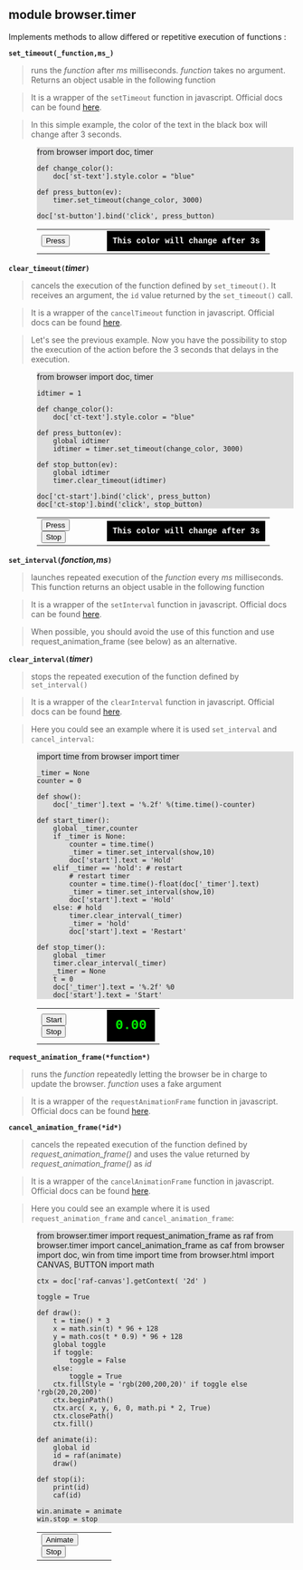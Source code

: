 module **browser.timer**
------------------------

Implements methods to allow differed or repetitive execution of functions :

**`set_timeout(_function,ms_)`**
> runs the *function* after *ms* milliseconds. *function* takes no argument. Returns an object usable in the following function

> It is a wrapper of the `setTimeout` function in javascript. Official docs can be found [here](http://www.w3.org/TR/2011/WD-html5-20110525/timers.html#dom-windowtimers-settimeout).

> In this simple example, the color of the text in the black box will change after 3 seconds.

<div style="padding-left:50px;">
<div id="st-example" style="background-color:#dddddd;">
    from browser import doc, timer
    
    def change_color():
        doc['st-text'].style.color = "blue"
    
    def press_button(ev):
        timer.set_timeout(change_color, 3000)

    doc['st-button'].bind('click', press_button)
</div>

<script type="text/python">
exec(doc["st-example"].text)
</script>

<table cellpadding=10>
<tr>
<td style="width:100px;">
<button id="st-button">Press</button>
</td>
<td>
<div id="st-text" style="background-color:black;color:#ffffff;padding:10px;font-family:courier;font-weight:bold;font-size:14px;">This color will change after 3s</div>
</td>
</tr>
</table>
</div>

**`clear_timeout(`_timer_`)`**
> cancels the execution of the function defined by `set_timeout()`. It receives an argument, the `id` value returned by the `set_timeout()` call. 

> It is a wrapper of the `cancelTimeout` function in javascript. Official docs can be found [here](http://www.w3.org/TR/2011/WD-html5-20110525/timers.html#dom-windowtimers-cleartimeout).

> Let's see the previous example. Now you have the possibility to stop the execution of the action before the 3 seconds that delays in the execution.

<div style="padding-left:50px;">
<div id="ct-example" style="background-color:#dddddd;">
    from browser import doc, timer
    
    idtimer = 1
    
    def change_color():
        doc['ct-text'].style.color = "blue"
    
    def press_button(ev):
        global idtimer
        idtimer = timer.set_timeout(change_color, 3000)
        
    def stop_button(ev):
        global idtimer
        timer.clear_timeout(idtimer)

    doc['ct-start'].bind('click', press_button)
    doc['ct-stop'].bind('click', stop_button)
    
</div>

<script type="text/python">
exec(doc["ct-example"].text)
</script>

<table cellpadding=10>
<tr>
<td style="width:100px;">
<button id="ct-start">Press</button>
<br>
<button id="ct-stop">Stop</button>
</td>
<td>
<div id="ct-text" style="background-color:black;color:#ffffff;padding:10px;font-family:courier;font-weight:bold;font-size:14px;">This color will change after 3s</div>
</td>
</tr>
</table>
</div>

**`set_interval(`_fonction,ms_`)`**
> launches repeated execution of the *function* every *ms* milliseconds. This function returns an object usable in the following function

> It is a wrapper of the `setInterval` function in javascript. Official docs can be found [here](http://www.w3.org/TR/2011/WD-html5-20110525/timers.html#dom-windowtimers-setinterval).

> When possible, you should avoid the use of this function and use request_animation_frame (see below) as an alternative. 

**`clear_interval(`_timer_`)`**
> stops the repeated execution of the function defined by `set_interval()`

> It is a wrapper of the `clearInterval` function in javascript. Official docs can be found [here](http://www.w3.org/TR/2011/WD-html5-20110525/timers.html#dom-windowtimers-clearinterval).

> Here you could see an example where it is used `set_interval` and `cancel_interval`:

<div style="padding-left:50px;">
<div id="py-source" style="background-color:#dddddd;">
    import time
    from browser import timer
    
    _timer = None
    counter = 0
    
    def show():
        doc['_timer'].text = '%.2f' %(time.time()-counter)
    
    def start_timer():
        global _timer,counter
        if _timer is None:
            counter = time.time()
            _timer = timer.set_interval(show,10)
            doc['start'].text = 'Hold'
        elif _timer == 'hold': # restart
            # restart timer
            counter = time.time()-float(doc['_timer'].text)
            _timer = timer.set_interval(show,10)
            doc['start'].text = 'Hold'
        else: # hold
            timer.clear_interval(_timer)
            _timer = 'hold'
            doc['start'].text = 'Restart'
    
    def stop_timer():
        global _timer
        timer.clear_interval(_timer)
        _timer = None
        t = 0
        doc['_timer'].text = '%.2f' %0
        doc['start'].text = 'Start'

</div>

<script type='text/python'>
exec(doc['py-source'].text)
</script>

<table cellpadding=10>
<tr>
<td style="width:100px;">
<button id="start" onclick="start_timer()">Start</button>
<br><button id="stop" onclick="stop_timer()">Stop</button>
</td>
<td>
<div id="_timer" style="background-color:black;color:#0F0;padding:15px;font-family:courier;font-weight:bold;font-size:23px;">0.00</div>
</td>
</tr>
</table>
</div>

**`request_animation_frame(*function*)`**
> runs the *function* repeatedly letting the browser be in charge to update the browser. *function* uses a fake argument

> It is a wrapper of the `requestAnimationFrame` function in javascript. Official docs can be found [here](http://www.w3.org/TR/animation-timing/#dom-windowanimationtiming-requestanimationframe). 

**`cancel_animation_frame(*id*)`**
> cancels the  repeated execution of the function defined by *request_animation_frame()* and uses the value returned by *request_animation_frame()* as *id*

> It is a wrapper of the `cancelAnimationFrame` function in javascript. Official docs can be found [here](http://www.w3.org/TR/animation-timing/#dom-windowanimationtiming-cancelanimationframe).

> Here you could see an example where it is used `request_animation_frame` and `cancel_animation_frame`:

<div style="padding-left:50px;">
<div id="raf-example" style="background-color:#dddddd;">
    from browser.timer import request_animation_frame as raf
    from browser.timer import cancel_animation_frame as caf
    from browser import doc, win
    from time import time
    from browser.html import CANVAS, BUTTON
    import math

    ctx = doc['raf-canvas'].getContext( '2d' ) 

    toggle = True

    def draw():
        t = time() * 3
        x = math.sin(t) * 96 + 128
        y = math.cos(t * 0.9) * 96 + 128
        global toggle
        if toggle:
            toggle = False
        else:
            toggle = True
        ctx.fillStyle = 'rgb(200,200,20)' if toggle else 'rgb(20,20,200)'
        ctx.beginPath()
        ctx.arc( x, y, 6, 0, math.pi * 2, True)
        ctx.closePath()
        ctx.fill()

    def animate(i):
        global id
        id = raf(animate)
        draw()

    def stop(i):
        print(id)
        caf(id)

    win.animate = animate
    win.stop = stop
</div>

<script type='text/python'>
exec(doc['raf-example'].text)
</script>

<table cellpadding=10>
<tr>
<td style="width:100px;">
<button type="button" onclick="animate(0)">Animate</button>
<br>
<button type="button" onclick="stop(0)">Stop</button>
</td>
<td>
<canvas id="raf-canvas" width=256 height=256></canvas>
</td>
</tr>
</table>
</div>